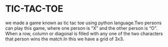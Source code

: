 # TIC-TAC-TOE
we made a game known as tic tac toe using python language.Two persons can play this game, where one person is “X” and the other person is “O”.
When a row, column or diagonal is filled with any one of the two characters that person wins the match.In this we have a grid of 3x3.
